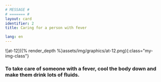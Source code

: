 ```yaml
---
# MESSAGE #
# ======= #
layout: card
identifier: 2
title: Caring for a person with fever

lang: en
---
```


![at-12]({% render_depth %}assets/img/graphics/at-12.png){:class="my-img-class"}

### To take care of someone with a fever, cool the body down and make them drink lots of fluids.
